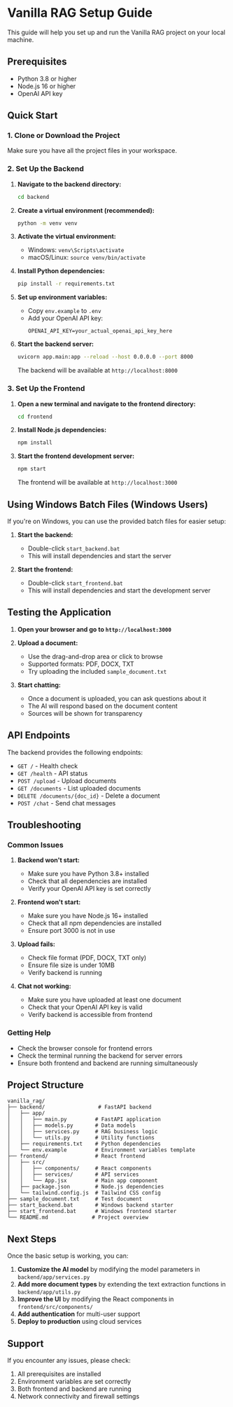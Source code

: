 # Vanilla RAG Setup Guide

This guide will help you set up and run the Vanilla RAG project on your local machine.

## Prerequisites

- Python 3.8 or higher
- Node.js 16 or higher
- OpenAI API key

## Quick Start

### 1. Clone or Download the Project

Make sure you have all the project files in your workspace.

### 2. Set Up the Backend

1. **Navigate to the backend directory:**
   ```bash
   cd backend
   ```

2. **Create a virtual environment (recommended):**
   ```bash
   python -m venv venv
   ```

3. **Activate the virtual environment:**
   - Windows: `venv\Scripts\activate`
   - macOS/Linux: `source venv/bin/activate`

4. **Install Python dependencies:**
   ```bash
   pip install -r requirements.txt
   ```

5. **Set up environment variables:**
   - Copy `env.example` to `.env`
   - Add your OpenAI API key:
     ```
     OPENAI_API_KEY=your_actual_openai_api_key_here
     ```

6. **Start the backend server:**
   ```bash
   uvicorn app.main:app --reload --host 0.0.0.0 --port 8000
   ```

   The backend will be available at `http://localhost:8000`

### 3. Set Up the Frontend

1. **Open a new terminal and navigate to the frontend directory:**
   ```bash
   cd frontend
   ```

2. **Install Node.js dependencies:**
   ```bash
   npm install
   ```

3. **Start the frontend development server:**
   ```bash
   npm start
   ```

   The frontend will be available at `http://localhost:3000`

## Using Windows Batch Files (Windows Users)

If you're on Windows, you can use the provided batch files for easier setup:

1. **Start the backend:**
   - Double-click `start_backend.bat`
   - This will install dependencies and start the server

2. **Start the frontend:**
   - Double-click `start_frontend.bat`
   - This will install dependencies and start the development server

## Testing the Application

1. **Open your browser and go to `http://localhost:3000`**

2. **Upload a document:**
   - Use the drag-and-drop area or click to browse
   - Supported formats: PDF, DOCX, TXT
   - Try uploading the included `sample_document.txt`

3. **Start chatting:**
   - Once a document is uploaded, you can ask questions about it
   - The AI will respond based on the document content
   - Sources will be shown for transparency

## API Endpoints

The backend provides the following endpoints:

- `GET /` - Health check
- `GET /health` - API status
- `POST /upload` - Upload documents
- `GET /documents` - List uploaded documents
- `DELETE /documents/{doc_id}` - Delete a document
- `POST /chat` - Send chat messages

## Troubleshooting

### Common Issues

1. **Backend won't start:**
   - Make sure you have Python 3.8+ installed
   - Check that all dependencies are installed
   - Verify your OpenAI API key is set correctly

2. **Frontend won't start:**
   - Make sure you have Node.js 16+ installed
   - Check that all npm dependencies are installed
   - Ensure port 3000 is not in use

3. **Upload fails:**
   - Check file format (PDF, DOCX, TXT only)
   - Ensure file size is under 10MB
   - Verify backend is running

4. **Chat not working:**
   - Make sure you have uploaded at least one document
   - Check that your OpenAI API key is valid
   - Verify backend is accessible from frontend

### Getting Help

- Check the browser console for frontend errors
- Check the terminal running the backend for server errors
- Ensure both frontend and backend are running simultaneously

## Project Structure

```
vanilla_rag/
├── backend/                 # FastAPI backend
│   ├── app/
│   │   ├── main.py         # FastAPI application
│   │   ├── models.py       # Data models
│   │   ├── services.py     # RAG business logic
│   │   └── utils.py        # Utility functions
│   ├── requirements.txt    # Python dependencies
│   └── env.example         # Environment variables template
├── frontend/               # React frontend
│   ├── src/
│   │   ├── components/     # React components
│   │   ├── services/       # API services
│   │   └── App.jsx         # Main app component
│   ├── package.json        # Node.js dependencies
│   └── tailwind.config.js  # Tailwind CSS config
├── sample_document.txt     # Test document
├── start_backend.bat       # Windows backend starter
├── start_frontend.bat      # Windows frontend starter
└── README.md              # Project overview
```

## Next Steps

Once the basic setup is working, you can:

1. **Customize the AI model** by modifying the model parameters in `backend/app/services.py`
2. **Add more document types** by extending the text extraction functions in `backend/app/utils.py`
3. **Improve the UI** by modifying the React components in `frontend/src/components/`
4. **Add authentication** for multi-user support
5. **Deploy to production** using cloud services

## Support

If you encounter any issues, please check:
1. All prerequisites are installed
2. Environment variables are set correctly
3. Both frontend and backend are running
4. Network connectivity and firewall settings
